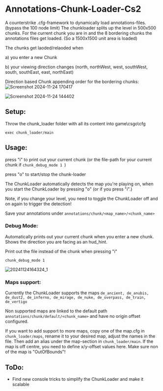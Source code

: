 # Annotations-Chunk-Loader-Cs2
A counterstrike .cfg-framework to dynamically load annotations-files. (bypass the 100 node limit)
The chunkloader splits up the level in 500x500 chunks. For the current chunk you are in and the 8 bordering chunks the annotations files get loaded. (So a 1500x1500 unit area is loaded)

The chunks get laoded/relaoded when 

a) you enter a new Chunk

b) your viewing direction changes (north, northWest, west, southWest, south, southEast, east, northEast)

Direction based Chunk appending order for the bordering chunks:
![Screenshot 2024-11-24 170417](https://github.com/user-attachments/assets/aec4469e-2276-4b95-baac-228e1075c322)

![Screenshot 2024-11-24 144402](https://github.com/user-attachments/assets/ed07d18d-8b85-402d-9d8a-e28ac24af19d)

## Setup:
Throw the chunk_loader folder with all its content into game\csgo\cfg

```exec chunk_loader/main```

## Usage:

press "i" to print out your current chunk (or the file-path for your current chunk if ```chunk_debug_mode 1 ```)

press "o" to start/stop the chunk-loader

The ChunkLoader automatically detects the map you're playing on, when you start the ChunkLoader by pressing "o" (or if you press "i".)

Note, if you change your level, you need to toggle the ChunkLoader off and on again to trigger the detection!

Save your annotations under ```annotations/chunk/<map_name>/<chunk_name>```


### Debug Mode: 
Automatically prints out your current chunk when you enter a new chunk.
Shows the direction you are facing as an hud_hint.

Print out the file instead of the chunk when pressing "i"

```chunk_debug_mode 1 ```

![20241124164324_1](https://github.com/user-attachments/assets/9d276206-75e3-4f2f-839d-8891e398899b)


### Maps support:

Currently the ChunkLoader supports the maps ```de_ancient, de_anubis, de_dust2, de_inferno, de_mirage, de_nuke, de_overpass, de_train, de_vertigo```

Non supported maps are linked to the default path  ```annotations/chunk/default/<chunk_name>``` and have no origin offset configured.

If you want to add support to more maps, copy one of the map.cfg in ```chunk_loader/maps```, rename it to your desired map, adjust the names in the file. 
Then add an alias under the map-section in ```chunk_loader/main```. If the map is off centre, you need to define x/y-offset values here. 
Make sure non of the map is "OutOfBounds"!


## ToDo:
- Find new console tricks to simplify the ChunkLoader and make it scalable
